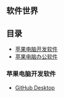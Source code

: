 ## 软件世界

## 目录    
- [苹果电脑开发软件](#苹果电脑开发软件)
- [苹果电脑办公软件](#苹果电脑办公软件)

### 苹果电脑开发软件
- [GitHub Desktop](https://desktop.github.com/)


